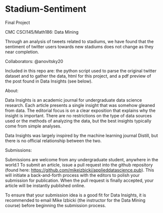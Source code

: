 # Stadium-Sentiment

Final Project 

CMC CSCI145/Math186: Data Mining


Through an analysis of tweets related to stadiums, we have found that the sentiment of twitter users towards new stadiums does not change as they near completion. 

Collaborators: @anovitsky20

Included in this repo are:
the python script used to parse the original twitter dataset and to gather the data,
html for this project, and a pdf preview of the post found in Data Insights (see below).

About:

Data Insights is an academic journal for undergraduate data science research. Each article presents a single insight that was somehow gleaned from data. The editorial focus is on a clear exposition that explains why the insight is important. There are no restrictions on the type of data sources used or the methods of analyzing the data, but the best insights typically come from simple analyses.

Data Insights was largely inspired by the machine learning journal Distill, but there is no official relationship between the two.

Submissions:

Submissions are welcome from any undergraduate student, anywhere in the world.1 To submit an article, issue a pull request into the github repository (found here: https://github.com/mikeizbicki/applieddatascience.pub). This will initiate a back-and-forth process with the editors to polish your submission for publication. When the pull request is finally accepted, your article will be instantly published online.

To ensure that your submission idea is a good fit for Data Insights, it is recommended to email Mike Izbicki (the instructor for the Data Mining course) before beginning the submission process.

